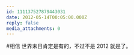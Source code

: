 ```yaml
---
id: 111137527879443031
date: 2012-05-14T00:05:00.000Z
reply: false
media_attachments: 0
---
```


#相信 世界末日肯定是有的，不过不是 2012 就是了。 ​​​​

